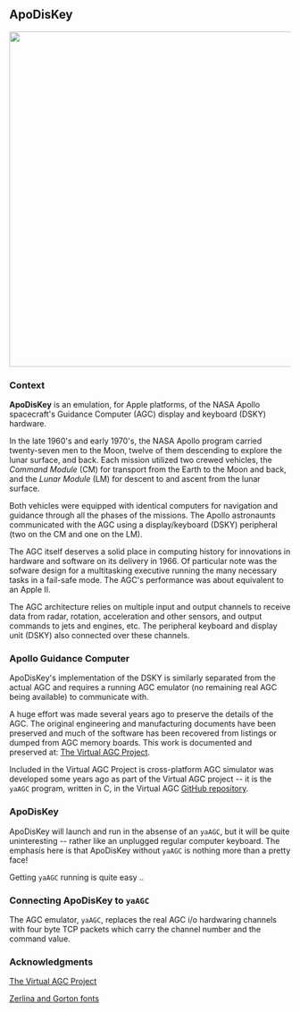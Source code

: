 ## ApoDisKey

<p align="center"> <img src="https://ramsaycons.com/pix/macOS-DSKY-EC234A.png"
width="600" /> </p>

### Context

__ApoDisKey__ is an emulation, for Apple platforms, of the NASA Apollo
spacecraft's Guidance Computer (AGC) display and keyboard (DSKY) hardware.

In the late 1960's and early 1970's, the NASA Apollo program carried
twenty-seven men to the Moon, twelve of them descending to explore the lunar
surface, and back. Each mission utilized two crewed vehicles, the _Command
Module_ (CM) for transport from the Earth to the Moon and back, and the _Lunar
Module_ (LM) for descent to and ascent from the lunar surface.

Both vehicles were equipped with identical computers for navigation and guidance
through all the phases of the missions. The Apollo astronaunts communicated with
the AGC using a display/keyboard (DSKY) peripheral (two on the CM and one on the
LM).

The AGC itself deserves a solid place in computing history for innovations in
hardware and software on its delivery in 1966.  Of particular note was the
sofware design for a multitasking executive running the many necessary tasks in
a fail-safe mode. The AGC's performance was about equivalent to an Apple II.

The AGC architecture relies on multiple input and output channels to receive
data from radar, rotation, acceleration and other sensors, and output commands
to jets and engines, etc. The peripheral keyboard and display unit (DSKY) also
connected over these channels.

### Apollo Guidance Computer

ApoDisKey's implementation of the DSKY is similarly separated from the actual
AGC and requires a running AGC emulator (no remaining real AGC being available)
to communicate with.

A huge effort was made several years ago to preserve the details of the AGC. The
original engineering and manufacturing documents have been preserved and much of
the software has been recovered from listings or dumped from AGC memory boards.
This work is documented and preserved at: [The Virtual AGC
Project](https://www.ibiblio.org/apollo/).

Included in the Virtual AGC Project is cross-platform AGC simulator was
developed some years ago as part of the Virtual AGC project -- it is the `yaAGC`
program, written in C, in the Virtual AGC [GitHub
repository](https://github.com/virtualagc/virtualagc).

### ApoDisKey

ApoDisKey will launch and run in the absense of an `yaAGC`, but it will be quite
uninteresting -- rather like an unplugged regular computer keyboard.  The
emphasis here is that ApoDisKey without `yaAGC` is nothing more than a pretty
face!

Getting `yaAGC` running is quite easy ..

### Connecting ApoDisKey to `yaAGC`

The AGC emulator, `yaAGC`, replaces the real AGC i/o hardwaring channels with four byte TCP
packets which carry the channel number and the command value. 

### Acknowledgments

[The Virtual AGC Project](https://www.ibiblio.org/apollo/)

[Zerlina and Gorton fonts](https://github.com/ehdorrii/dsky-fonts)
